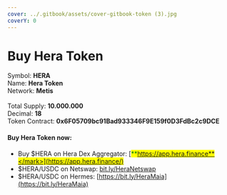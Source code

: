 ```yaml
---
cover: ../.gitbook/assets/cover-gitbook-token (3).jpg
coverY: 0
---
```


# Buy Hera Token

Symbol: **HERA**\
Name: **Hera Token**\
Network: **Metis**\
\
Total Supply: **10.000.000**\
Decimal: **18**\
Token Contract: **0x6F05709bc91Bad933346F9E159f0D3FdBc2c9DCE**

#### Buy Hera Token now:&#x20;

* Buy $HERA on Hera Dex Aggregator: [<mark style="color:green;">**https://app.hera.finance**</mark>](https://app.hera.finance/)
* $HERA/USDC on Netswap: [bit.ly/HeraNetswap](https://t.co/XGMZiGBv8j)
* $HERA/USDC on Hermes: [https://bit.ly/HeraMaia](https://bit.ly/HeraMaia)
